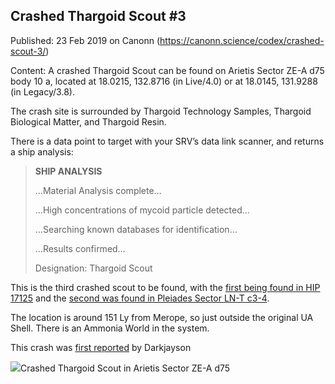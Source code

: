 ## Crashed Thargoid Scout #3

Published: 23 Feb 2019 on Canonn (https://canonn.science/codex/crashed-scout-3/)

Content: A crashed Thargoid Scout can be found on Arietis Sector ZE-A d75 body 10 a, located at 18.0215, 132.8716 (in Live/4.0) or at 18.0145, 131.9288 (in Legacy/3.8).

The crash site is surrounded by Thargoid Technology Samples, Thargoid Biological Matter, and Thargoid Resin.

There is a data point to target with your SRV’s data link scanner, and returns a ship analysis:

> 
> **SHIP ANALYSIS**
> 
> …Material Analysis complete…
> 
> …High concentrations of mycoid particle detected…
> 
> …Searching known databases for identification…
> 
> …Results confirmed…
> 
> Designation: Thargoid Scout

This is the third crashed scout to be found, with the [first being found in HIP 17125](https://canonn.science/codex/crashed-thargoid-scout/) and the [second was found in Pleiades Sector LN-T c3-4](https://canonn.science/codex/crashed-thargoid-scout-pleiades-sector-ln-t-c3-4/).

The location is around 151 Ly from Merope, so just outside the original UA Shell. There is an Ammonia World in the system.

This crash was [first reported](https://forums.frontier.co.uk/threads/third-crash-scout-found.478144/) by Darkjayson

![](https://canonn.science/wp-content/uploads/2023/11/Thargoid-Scout-Arietis-Sector-ZE-A-d75-1024x576.png)Crashed Thargoid Scout in Arietis Sector ZE-A d75